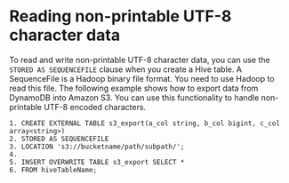 # Reading non\-printable UTF\-8 character data<a name="EMRforDynamoDB.CopyingData.NonPrintableData"></a>

To read and write non\-printable UTF\-8 character data, you can use the `STORED AS SEQUENCEFILE` clause when you create a Hive table\. A SequenceFile is a Hadoop binary file format\. You need to use Hadoop to read this file\. The following example shows how to export data from DynamoDB into Amazon S3\. You can use this functionality to handle non\-printable UTF\-8 encoded characters\. 

```
1. CREATE EXTERNAL TABLE s3_export(a_col string, b_col bigint, c_col array<string>)
2. STORED AS SEQUENCEFILE
3. LOCATION 's3://bucketname/path/subpath/';
4. 
5. INSERT OVERWRITE TABLE s3_export SELECT *
6. FROM hiveTableName;
```